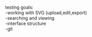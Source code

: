 testing goals:<br>
-working with SVG (upload,edit,export)<br>
-searching and viewing<br>
-interface structure<br>
-git<br>

